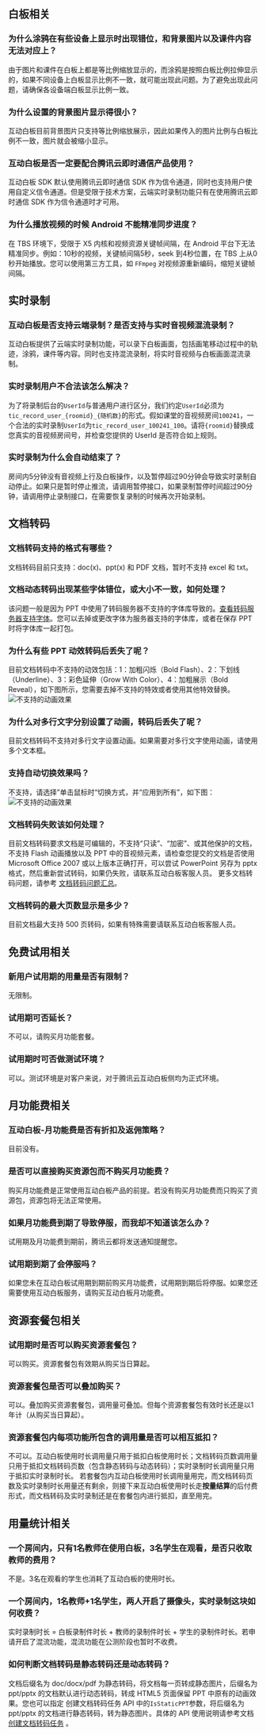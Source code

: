 ## 白板相关

### 为什么涂鸦在有些设备上显示时出现错位，和背景图片以及课件内容无法对应上？
由于图片和课件在白板上都是等比例缩放显示的，而涂鸦是按照白板比例拉伸显示的，如果不同设备上白板显示比例不一致，就可能出现此问题。为了避免出现此问题，请确保各设备端白板显示比例一致。  

### 为什么设置的背景图片显示得很小？
互动白板目前背景图片只支持等比例缩放展示，因此如果传入的图片比例与白板比例不一致，图片就会被缩小显示。

### 互动白板是否一定要配合腾讯云即时通信产品使用？
互动白板 SDK 默认使用腾讯云即时通信 SDK 作为信令通道，同时也支持用户使用自定义信令通道。但是受限于技术方案，云端实时录制功能只有在使用腾讯云即时通信 SDK 作为信令通道时才可用。

### 为什么播放视频的时候 Android 不能精准同步进度？
在 TBS 环境下，受限于 X5 内核和视频资源关键帧间隔，在 Android 平台下无法精准同步。例如：10秒的视频，关键帧间隔5秒，seek 到4秒位置，在 TBS 上从0秒开始播放。您可以使用第三方工具，如 `FFmpeg` 对视频源重新编码，缩短关键帧间隔。

## 实时录制

### 互动白板是否支持云端录制？是否支持与实时音视频混流录制？
互动白板提供了云端实时录制功能，可以录下白板画面，包括画笔移动过程中的轨迹，涂鸦，课件等内容。同时也支持混流录制，将实时音视频与白板画面混流录制。

### 实时录制用户不合法该怎么解决？
为了将录制后台的`UserId`与普通用户进行区分，我们约定`UserId`必须为`tic_record_user_{roomid}_{随机数}`的形式。假如课堂的音视频房间`100241`，一个合法的实时录制`UserId`为`tic_record_user_100241_100`。请将`{roomid}`替换成您真实的音视频房间号，并检查您提供的 UserId 是否符合如上规则。

### 实时录制为什么会自动结束了？
房间内5分钟没有音视频上行及白板操作，以及暂停超过90分钟会导致实时录制自动停止。如果只是暂时停止推流，请调用暂停接口，如果录制暂停时间超过90分钟，请调用停止录制接口，在需要恢复录制的时候再次开始录制。

## 文档转码

### 文档转码支持的格式有哪些？
文档转码目前只支持：doc(x)、ppt(x) 和 PDF 文档，暂时不支持 excel 和 txt。

### 文档动态转码出现某些字体错位，或大小不一致，如何处理？  
该问题一般是因为 PPT 中使用了转码服务器不支持的字体库导致的。[查看转码服务器支持字体](https://cloud.tencent.com/document/product/1137/40251)。您可以去掉或更改字体为服务器支持的字体库，或者在保存 PPT 时将字体库一起打包。

### 为什么有些 PPT 动效转码后丢失了呢？  
目前文档转码中不支持的动效包括：1：加粗闪烁（Bold Flash）、2：下划线（Underline）、3：彩色延伸（Grow With Color）、4：加粗展示（Bold Reveal），如下图所示，您需要去掉不支持的特效或者使用其他特效替换。
![不支持的动画效果](https://main.qcloudimg.com/raw/8f4845efaaf108c215f795b1657fe172.png)

### 为什么对多行文字分别设置了动画，转码后丢失了呢？
目前文档转码不支持对多行文字设置动画。如果需要对多行文字使用动画，请使用多个文本框。

### 支持自动切换效果吗？
不支持，请选择”单击鼠标时“切换方式，并“应用到所有”，如下图：
![不支持的动画效果](https://main.qcloudimg.com/raw/c4c372532f227b304d5b9b2c28544ccd.png)

### 文档转码失败该如何处理？
目前文档转码要求文档是可编辑的，不支持“只读”、“加密”、或其他保护的文档，不支持 Flash 动画播放以及 PPT 中的音视频元素，请检查您提交的文档是否使用 Microsoft Office 2007 或以上版本正确打开，可以尝试 PowerPoint 另存为 pptx 格式，然后重新尝试转码，如果仍失败，请联系互动白板客服人员。
更多文档转码问题，请参考 [文档转码问题汇总](https://cloud.tencent.com/document/product/1137/46192)。

### 文档转码的最大页数显示是多少？
目前文档最大支持 500 页转码，如果有特殊需要请联系互动白板客服人员。

## 免费试用相关

### 新用户试用期的用量是否有限制？
无限制。

### 试用期可否延长？
不可以，请购买月功能套餐。

### 试用期时可否做测试环境？
可以。测试环境是对客户来说，对于腾讯云互动白板侧均为正式环境。

## 月功能费相关

### 互动白板-月功能费是否有折扣及返佣策略？
目前没有。

### 是否可以直接购买资源包而不购买月功能费？
购买月功能费是正常使用互动白板产品的前提。若没有购买月功能费而只购买了资源包，资源包将无法正常使用。

### 如果月功能费到期了导致停服，而我却不知道该怎么办？
试用期及月功能费到期前，腾讯云都将发送通知提醒您。

### 试用期到期了会停服吗？
如果您未在互动白板试用期到期前购买月功能费，试用期到期后将停服。如果您还需要使用互动白板服务，请购买互动白板月功能费。

## 资源套餐包相关

### 试用期时是否可以购买资源套餐包？
可以购买。资源套餐包有效期从购买当日算起。

### 资源套餐包是否可以叠加购买？
可以。叠加购买资源套餐包，调用量可叠加。但每个资源套餐包有效时长还是以1年计（从购买当日算起）。

### 资源套餐包内每项功能所包含的调用量是否可以相互抵扣？
不可以。互动白板使用时长调用量只用于抵扣白板使用时长；文档转码页数调用量只用于抵扣文档转码页数（包含静态转码与动态转码）；实时录制时长调用量只用于抵扣实时录制时长。 若套餐包内互动白板使用时长调用量用完，而文档转码页数及实时录制时长用量还有剩余，则接下来互动白板使用时长走**按量结算**的后付费形式，而文档转码及实时录制还是在套餐包内进行抵扣，直至用完。

## 用量统计相关

### 一个房间内，只有1名教师在使用白板，3名学生在观看，是否只收取教师的费用？
不是。3名在观看的学生也消耗了互动白板的使用时长。

### 一个房间内，1名教师+1名学生，两人开启了摄像头，实时录制这块如何收费？
实时录制时长 = 白板录制件时长 + 教师的录制件时长 + 学生的录制件时长。若申请开启了混流功能，混流功能在公测阶段也暂时不收费。

### 如何判断文档转码是静态转码还是动态转码？
文档后缀名为 doc/docx/pdf 为静态转码，将文档每一页转成静态图片，后缀名为 ppt/pptx 的文档默认进行动态转码，转成 HTML5 页面保留 PPT 中原有的动画效果。您也可以指定 创建文档转码任务 API 中的`IsStaticPPT`参数，将后缀名为 ppt/pptx 的文档进行静态转码，转为静态图片。具体的 API 使用说明请参考文档 [创建文档转码任务](https://cloud.tencent.com/document/product/1137/40060) 。
